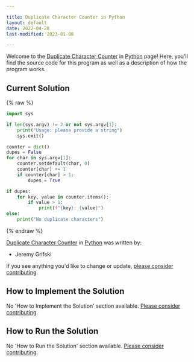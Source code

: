 ```yaml
---

title: Duplicate Character Counter in Python
layout: default
date: 2022-04-28
last-modified: 2023-01-08

---
```


Welcome to the [Duplicate Character Counter](https://sampleprograms.io/projects/duplicate-character-counter) in [Python](https://sampleprograms.io/languages/python) page! Here, you'll find the source code for this program as well as a description of how the program works.

## Current Solution

{% raw %}

```python
import sys

if len(sys.argv) != 2 or not sys.argv[1]:
    print("Usage: please provide a string")
    sys.exit()

counter = dict()
dupes = False
for char in sys.argv[1]:
    counter.setdefault(char, 0)
    counter[char] += 1
    if counter[char] > 1:
        dupes = True

if dupes:
    for key, value in counter.items():
        if value > 1:
            print(f"{key}: {value}")
else:
    print("No duplicate characters")
```

{% endraw %}

[Duplicate Character Counter](https://sampleprograms.io/projects/duplicate-character-counter) in [Python](https://sampleprograms.io/languages/python) was written by:

- Jeremy Grifski

If you see anything you'd like to change or update, [please consider contributing](https://github.com/TheRenegadeCoder/sample-programs).

## How to Implement the Solution

No 'How to Implement the Solution' section available. [Please consider contributing](https://github.com/TheRenegadeCoder/sample-programs-website).

## How to Run the Solution

No 'How to Run the Solution' section available. [Please consider contributing](https://github.com/TheRenegadeCoder/sample-programs-website).
